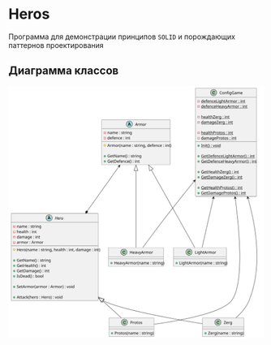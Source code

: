 # Heros

Программа для демонстрации принципов `SOLID` и порождающих паттернов проектирования

## Диаграмма классов

![class_diagram.svg](class_diagram.svg)
